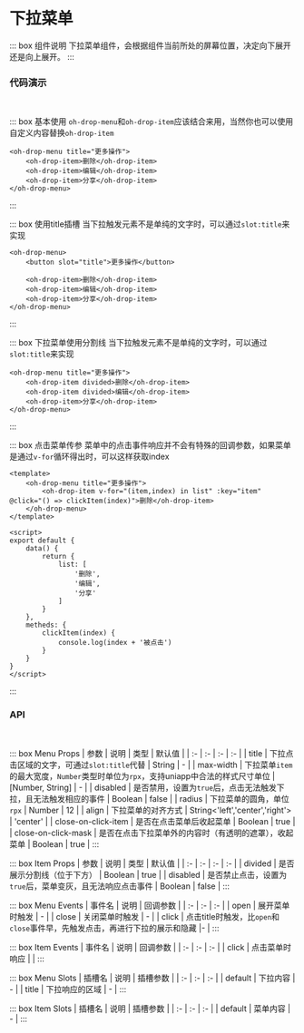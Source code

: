 # 下拉菜单
::: box 组件说明
下拉菜单组件，会根据组件当前所处的屏幕位置，决定向下展开还是向上展开。
:::

### 代码演示
<br/>

::: box 基本使用
`oh-drop-menu`和`oh-drop-item`应该结合来用，当然你也可以使用自定义内容替换`oh-drop-item`
```vue
<oh-drop-menu title="更多操作">
	<oh-drop-item>删除</oh-drop-item>
	<oh-drop-item>编辑</oh-drop-item>
	<oh-drop-item>分享</oh-drop-item>
</oh-drop-menu>
```
:::

::: box 使用title插槽
当下拉触发元素不是单纯的文字时，可以通过`slot:title`来实现
```vue
<oh-drop-menu>
	<button slot="title">更多操作</button>
	
	<oh-drop-item>删除</oh-drop-item>
	<oh-drop-item>编辑</oh-drop-item>
	<oh-drop-item>分享</oh-drop-item>
</oh-drop-menu>
```
:::

::: box 下拉菜单使用分割线
当下拉触发元素不是单纯的文字时，可以通过`slot:title`来实现
```vue
<oh-drop-menu title="更多操作">
	<oh-drop-item divided>删除</oh-drop-item>
	<oh-drop-item divided>编辑</oh-drop-item>
	<oh-drop-item>分享</oh-drop-item>
</oh-drop-menu>
```
:::

::: box 点击菜单传参
菜单中的点击事件响应并不会有特殊的回调参数，如果菜单是通过`v-for`循环得出时，可以这样获取index
```vue
<template>
	<oh-drop-menu title="更多操作">
		<oh-drop-item v-for="(item,index) in list" :key="item" @click="() => clickItem(index)">删除</oh-drop-item>
	</oh-drop-menu>
</template>

<script>
export default {
	data() {
		return {
			list: [
				'删除',
				'编辑',
				'分享'
			]
		}
	},
	metheds: {
		clickItem(index) {
			console.log(index + '被点击')
		}
	}
}
</script>
```
:::

### API
<br/>

::: box Menu Props
|  参数   | 说明  |  类型   | 默认值  |
|  :-  | :-  |  :-   | :-  |
| title  | 下拉点击区域的文字，可通过`slot:title`代替 |  String   | - |
| max-width  | 下拉菜单`item`的最大宽度，`Number`类型时单位为`rpx`，支持uniapp中合法的样式尺寸单位 |  [Number, String]   | -  |
| disabled  | 是否禁用，设置为`true`后，点击无法触发下拉，且无法触发相应的事件 |  Boolean   | false  |
| radius  | 下拉菜单的圆角，单位`rpx` |  Number   | 12  |
| align  | 下拉菜单的对齐方式 |  String<'left','center','right'>   | 'center'  |
| close-on-click-item  | 是否在点击菜单后收起菜单 |  Boolean  | true  |
| close-on-click-mask  | 是否在点击下拉菜单外的内容时（有透明的遮罩），收起菜单 |  Boolean   | true  |
:::

::: box Item Props
|  参数   | 说明  |  类型   | 默认值  |
|  :-  | :-  |  :-   | :-  |
| divided  | 是否展示分割线（位于下方） |  Boolean   | true |
| disabled  | 是否禁止点击，设置为`true`后，菜单变灰，且无法响应点击事件 |  Boolean   | false  |
:::

::: box Menu Events
|  事件名	| 说明																			|  回调参数	|
|  :-		| :-																			|  :-		|
| open		| 展开菜单时触发																| -			|
| close		| 关闭菜单时触发																|  -		|
| click		| 点击title时触发，比`open`和`close`事件早，先触发点击，再进行下拉的展示和隐藏	|-			|
:::

::: box Item Events
|  事件名   | 说明  |  回调参数   |
|  :-  | :-  |  :-   |
| click  | 点击菜单时响应 |    |
:::

::: box Menu Slots
|  插槽名   | 说明  |  插槽参数   |
|  :-  | :-  |  :-   |
| default  | 下拉内容 |  -   |
| title  | 下拉响应的区域 |  -   |
:::

::: box Item Slots
|  插槽名   | 说明  |  插槽参数   |
|  :-  | :-  |  :-   |
| default  | 菜单内容 |  -   |
:::
